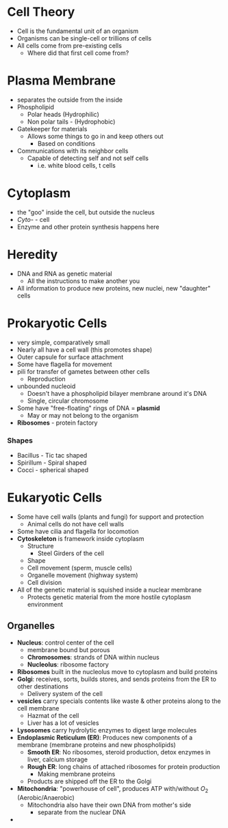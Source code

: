 # Cell Theory
- Cell is the fundamental unit of an organism
- Organisms can be single-cell or trillions of cells
- All cells come from pre-existing cells
	- Where did that first cell come from?
# Plasma Membrane 
- separates the outside from the inside
- Phospholipid 
	- Polar heads (Hydrophilic)
	- Non polar tails - (Hydrophobic)
- Gatekeeper for materials
	- Allows some things to go in and keep others out
		- Based on conditions
- Communications with its neighbor cells
	- Capable of detecting self and not self cells
		- i.e. white blood cells, t cells
# Cytoplasm
- the "goo" inside the cell, but outside the nucleus
- *Cyto-* - cell
- Enzyme and other protein synthesis happens here
# Heredity
- DNA and RNA as genetic material
	- All the instructions to make another you
- All information to produce new proteins, new nuclei, new "daughter" cells
# Prokaryotic Cells
- very simple, comparatively small 
- Nearly all have a cell wall (this promotes shape)
- Outer capsule for surface attachment
- Some have flagella for movement
- pili for transfer of gametes between other cells
	- Reproduction
- unbounded nucleoid
	- Doesn't have a phospholipid bilayer membrane around it's DNA 
	- Single, circular chromosome
- Some have "free-floating" rings of DNA = **plasmid**
	- May or may not belong to the organism
- **Ribosomes** - protein factory
### Shapes 
- Bacillus - Tic tac shaped
- Spirillum - Spiral shaped
- Cocci - spherical shaped
# Eukaryotic Cells
- Some have cell walls (plants and fungi) for support and protection
	- Animal cells do not have cell walls
- Some have cilia and flagella for locomotion
- **Cytoskeleton** is framework inside cytoplasm
	- Structure 
		- Steel Girders of the cell
	- Shape 
	- Cell movement (sperm, muscle cells)
	- Organelle movement (highway system)
	- Cell division
- All of the genetic material is squished inside a nuclear membrane 
	- Protects genetic material from the more hostile cytoplasm environment
## Organelles
- **Nucleus**: control center of the cell 
	- membrane bound but porous
	- **Chromosomes**: strands of DNA within nucleus
	- **Nucleolus**: ribosome factory
- **Ribosomes** built in the nucleolus move to cytoplasm and build proteins 
- **Golgi**: receives, sorts, builds stores, and sends proteins from the ER to other destinations
	- Delivery system of the cell
- **vesicles** carry specials contents like waste & other proteins along to the cell membrane
	- Hazmat of the cell
	- Liver has a lot of vesicles
- **Lysosomes** carry hydrolytic enzymes to digest large molecules 
- **Endoplasmic Reticulum (ER)**: Produces new components of a membrane (membrane proteins and new phospholipids)
	- **Smooth ER**: No ribosomes, steroid production, detox enzymes in liver, calcium storage
	- **Rough ER**: long chains of attached ribosomes for protein production
		- Making membrane proteins
	- Products are shipped off the ER to the Golgi
- **Mitochondria**: "powerhouse of cell", produces ATP with/without $O_{2}$ (Aerobic/Anaerobic)
	- Mitochondria also have their own DNA from mother's side
		- separate from the nuclear DNA
- 